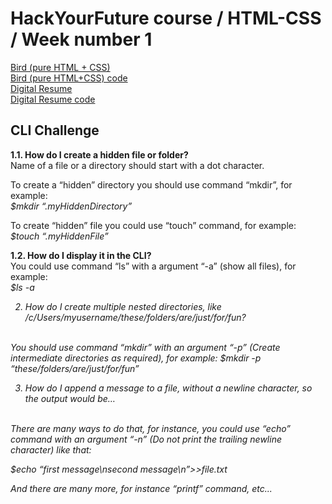 # HackYourFuture course / HTML-CSS / Week number 1
<a href="http://htmlpreview.github.io/?https://github.com/asksmith/HTML-CSS/blob/main/week1/prep-exercises/bird.html">Bird (pure HTML + CSS)</a>
<br>
<a href="https://github.com/asksmith/HTML-CSS/blob/main/week1/prep-exercises/bird.html">Bird (pure HTML+CSS) code</a>
<br>
<a href="http://htmlpreview.github.io/?https://github.com/asksmith/HTML-CSS/blob/main/week1/digital-resume/cv.html">Digital Resume</a>
<br>
<a href="https://github.com/asksmith/HTML-CSS/blob/main/week1/digital-resume/cv.html">Digital Resume code</a>

<h2>CLI Challenge</h2>
<b>1.1. How do I create a hidden file or folder? </b>
<br>
Name of a file or a directory should start with a dot character. <br>

To create a “hidden” directory you should use command “mkdir”, for example: <br>
<i>$mkdir “.myHiddenDirectory”</i><br>

To create “hidden” file you could use “touch” command, for example: <br>
<i>$touch “.myHiddenFile”</i><br>

<b>1.2. How do I display it in the CLI?</b>
<br>
You could use command “ls” with a argument “-a” (show all files), for example:<br>
<i>$ls -a</il>

2. How do I create multiple nested directories, like /c/Users/myusername/these/folders/are/just/for/fun?
<br>
You should use command “mkdir” with an argument “-p” (Create intermediate directories as required), for example:
<i>$mkdir -p “these/folders/are/just/for/fun” </i>

3. How do I append a message to a file, without a newline character, so the output would be…
<br>
There are many ways to do that, for instance, you could use “echo” command with an argument “-n” (Do not print the trailing newline character) like that:

<i>$echo “first message\nsecond message\n”>>file.txt</i>

And there are many more, for instance “printf” command, etc...
